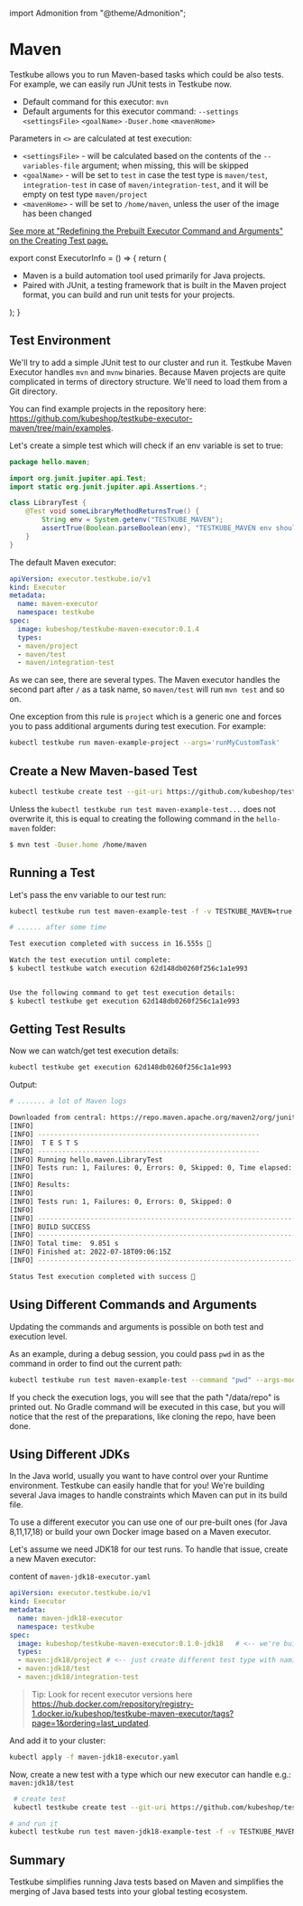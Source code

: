 import Admonition from "@theme/Admonition";

# Maven

Testkube allows you to run Maven-based tasks which could be also tests. For example, we can easily run JUnit tests in Testkube now.

* Default command for this executor: `mvn`
* Default arguments for this executor command: `--settings` `<settingsFile>` `<goalName>` `-Duser.home` `<mavenHome>`

Parameters in `<>` are calculated at test execution:

* `<settingsFile>` - will be calculated based on the contents of the `--variables-file` argument; when missing, this will be skipped
* `<goalName>` - will be set to `test` in case the test type is `maven/test`, `integration-test` in case of `maven/integration-test`, and it will be empty on test type `maven/project`
* `<mavenHome>` - will be set to `/home/maven`, unless the user of the image has been changed

[See more at "Redefining the Prebuilt Executor Command and Arguments" on the Creating Test page.](../articles/creating-tests.md#redefining-the-prebuilt-executor-command-and-arguments)

export const ExecutorInfo = () => {
   return (
    <div>
      <Admonition type="info" icon="🎓" title="What is Maven?">
        <ul>
          <li>Maven is a build automation tool used primarily for Java projects.</li>
          <li>Paired with JUnit, a testing framework that is built in the Maven project format, you can build and run unit tests for your projects.</li>
        </ul>
      </Admonition>
    </div>
  );
}

<ExecutorInfo />

## Test Environment

We'll try to add a simple JUnit test to our cluster and run it. Testkube Maven Executor handles `mvn` and `mvnw` binaries.
Because Maven projects are quite complicated in terms of directory structure. We'll need to load them from a Git directory.

You can find example projects in the repository here: https://github.com/kubeshop/testkube-executor-maven/tree/main/examples.

Let's create a simple test which will check if an env variable is set to true: 
```java
package hello.maven;

import org.junit.jupiter.api.Test;
import static org.junit.jupiter.api.Assertions.*;

class LibraryTest {
    @Test void someLibraryMethodReturnsTrue() {
        String env = System.getenv("TESTKUBE_MAVEN");
        assertTrue(Boolean.parseBoolean(env), "TESTKUBE_MAVEN env should be true");
    }
}
```


The default Maven executor: 

```yaml
apiVersion: executor.testkube.io/v1
kind: Executor
metadata:
  name: maven-executor
  namespace: testkube
spec:
  image: kubeshop/testkube-maven-executor:0.1.4
  types:
  - maven/project
  - maven/test
  - maven/integration-test 
```

As we can see, there are several types. The Maven executor handles the second part after `/` as a task name, so `maven/test` will run `mvn test` and so on. 

One exception from this rule is `project` which is a generic one and forces you to pass additional arguments during test execution. For example:

```bash
kubectl testkube run maven-example-project --args='runMyCustomTask' 
```


## Create a New Maven-based Test

```bash
kubectl testkube create test --git-uri https://github.com/kubeshop/testkube-executor-maven.git --git-path examples/hello-maven --type maven/test --name maven-example-test --git-branch main
```

Unless the `kubectl testkube run test maven-example-test...` does not overwrite it, this is equal to creating the following command in the `hello-maven` folder:

```sh
$ mvn test -Duser.home /home/maven 
```

## Running a Test

Let's pass the env variable to our test run:

```bash
kubectl testkube run test maven-example-test -f -v TESTKUBE_MAVEN=true

# ...... after some time

Test execution completed with success in 16.555s 🥇

Watch the test execution until complete:
$ kubectl testkube watch execution 62d148db0260f256c1a1e993


Use the following command to get test execution details:
$ kubectl testkube get execution 62d148db0260f256c1a1e993
```

## Getting Test Results

Now we can watch/get test execution details:

```bash
kubectl testkube get execution 62d148db0260f256c1a1e993
```

Output:

```bash
# ....... a lot of Maven logs

Downloaded from central: https://repo.maven.apache.org/maven2/org/junit/platform/junit-platform-launcher/1.7.2/junit-platform-launcher-1.7.2.pom (3.0 kB at 121 kB/s)
[INFO] 
[INFO] -------------------------------------------------------
[INFO]  T E S T S
[INFO] -------------------------------------------------------
[INFO] Running hello.maven.LibraryTest
[INFO] Tests run: 1, Failures: 0, Errors: 0, Skipped: 0, Time elapsed: 0.052 s - in hello.maven.LibraryTest
[INFO] 
[INFO] Results:
[INFO] 
[INFO] Tests run: 1, Failures: 0, Errors: 0, Skipped: 0
[INFO] 
[INFO] ------------------------------------------------------------------------
[INFO] BUILD SUCCESS
[INFO] ------------------------------------------------------------------------
[INFO] Total time:  9.851 s
[INFO] Finished at: 2022-07-18T09:06:15Z
[INFO] ------------------------------------------------------------------------

Status Test execution completed with success 🥇
```

## Using Different Commands and Arguments

Updating the commands and arguments is possible on both test and execution level.

As an example, during a debug session, you could pass `pwd` in as the command in order to find out the current path:

```sh
kubectl testkube run test maven-example-test --command "pwd" --args-mode "override" --args "-L"
```

If you check the execution logs, you will see that the path "/data/repo" is printed out. No Gradle command will be executed in this case, but you will notice that the rest of the preparations, like cloning the repo, have been done.

## Using Different JDKs 

In the Java world, usually you want to have control over your Runtime environment. Testkube can easily handle that for you! 
We're building several Java images to handle constraints which Maven can put in its build file.

To use a different executor you can use one of our pre-built ones (for Java 8,11,17,18) or build your own Docker image based on a Maven executor.

Let's assume we need JDK18 for our test runs. To handle that issue, create a new Maven executor:

content of `maven-jdk18-executor.yaml`
```yaml
apiVersion: executor.testkube.io/v1
kind: Executor
metadata:
  name: maven-jdk18-executor
  namespace: testkube
spec:
  image: kubeshop/testkube-maven-executor:0.1.0-jdk18   # <-- we're building jdk
  types:
  - maven:jdk18/project # <-- just create different test type with naming convention "framework:version/type"
  - maven:jdk18/test
  - maven:jdk18/integration-test 
```

> Tip: Look for recent executor versions here https://hub.docker.com/repository/registry-1.docker.io/kubeshop/testkube-maven-executor/tags?page=1&ordering=last_updated.


And add it to your cluster: 
```bash
kubectl apply -f maven-jdk18-executor.yaml 
```

Now, create a new test with a type which our new executor can handle e.g.: `maven:jdk18/test`

```bash 
 # create test
 kubectl testkube create test --git-uri https://github.com/kubeshop/testkube-executor-maven.git --git-path examples/hello-maven-jdk18 --type maven:jdk18/test --name maven-jdk18-example-test --git-branch main

# and run it
kubectl testkube run test maven-jdk18-example-test -f -v TESTKUBE_MAVEN=true
```


## Summary

Testkube simplifies running Java tests based on Maven and simplifies the merging of Java based tests into your global testing ecosystem.
